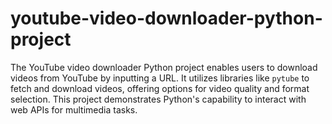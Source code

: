 # youtube-video-downloader-python-project
The YouTube video downloader Python project enables users to download videos from YouTube by inputting a URL. It utilizes libraries like `pytube` to fetch and download videos, offering options for video quality and format selection. This project demonstrates Python's capability to interact with web APIs for multimedia tasks.
